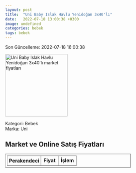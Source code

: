 ```yaml
---
layout: post
title:  "Uni Baby Islak Havlu Yenidoğan 3x40'lı"
date:   2022-07-18 13:00:38 +0300
image: undefined
categories: bebek
tags: bebek
---
```


Son Güncelleme: 2022-07-18 16:00:38

<img src="undefined" width="200" alt="Uni Baby Islak Havlu Yenidoğan 3x40'lı market fiyatları" />

Kategori: Bebek
<br />
Marka: Uni

<h2>Market ve Online Satış Fiyatları</h2>

<table border="1" style="padding: 5px;width:80%;">
  <tr>
    <td style="padding: 5px;"><strong>Perakendeci</strong></td>
    <td><strong>Fiyat</strong></td>
    <td><strong>İşlem</strong></td>
  </tr>
  
</table>
